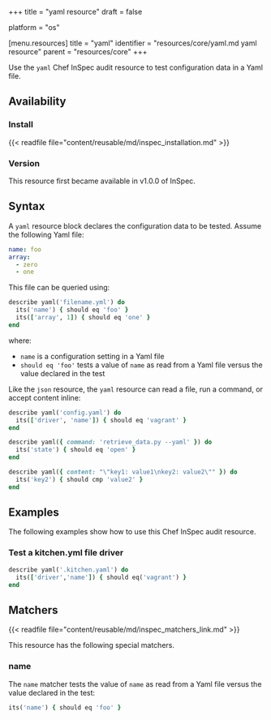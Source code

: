 +++
title = "yaml resource"
draft = false

platform = "os"

[menu.resources]
    title = "yaml"
    identifier = "resources/core/yaml.md yaml resource"
    parent = "resources/core"
+++

Use the `yaml` Chef InSpec audit resource to test configuration data in a Yaml file.

## Availability

### Install

{{< readfile file="content/reusable/md/inspec_installation.md" >}}

### Version

This resource first became available in v1.0.0 of InSpec.

## Syntax

A `yaml` resource block declares the configuration data to be tested. Assume the following Yaml file:

```yaml
name: foo
array:
  - zero
  - one
```

This file can be queried using:

```ruby
describe yaml('filename.yml') do
  its('name') { should eq 'foo' }
  its(['array', 1]) { should eq 'one' }
end
```

where:

- `name` is a configuration setting in a Yaml file
- `should eq 'foo'` tests a value of `name` as read from a Yaml file versus the value declared in the test

Like the `json` resource, the `yaml` resource can read a file, run a command, or accept content inline:

```ruby
describe yaml('config.yaml') do
  its(['driver', 'name']) { should eq 'vagrant' }
end

describe yaml({ command: 'retrieve_data.py --yaml' }) do
  its('state') { should eq 'open' }
end

describe yaml({ content: "\"key1: value1\nkey2: value2\"" }) do
  its('key2') { should cmp 'value2' }
end
```

## Examples

The following examples show how to use this Chef InSpec audit resource.

### Test a kitchen.yml file driver

```ruby
describe yaml('.kitchen.yaml') do
  its(['driver','name']) { should eq('vagrant') }
end
```

## Matchers

{{< readfile file="content/reusable/md/inspec_matchers_link.md" >}}

This resource has the following special matchers.

### name

The `name` matcher tests the value of `name` as read from a Yaml file versus the value declared in the test:

```ruby
its('name') { should eq 'foo' }
```
